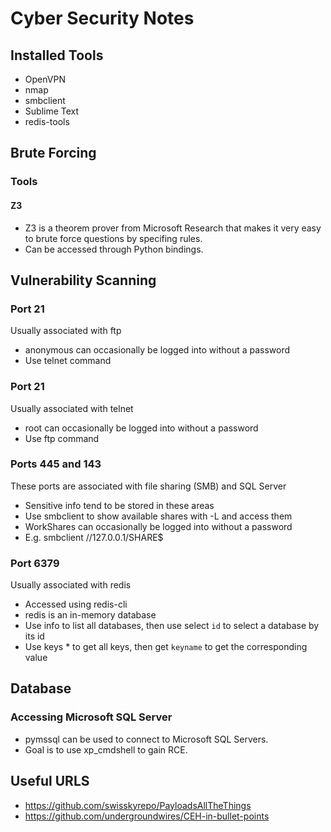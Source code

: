 # Cyber Security Notes

## Installed Tools
- OpenVPN
- nmap
- smbclient
- Sublime Text
- redis-tools

## Brute Forcing
### Tools
#### Z3
- Z3 is a theorem prover from Microsoft Research that makes it very easy to brute force questions by specifing rules.
- Can be accessed through Python bindings.

## Vulnerability Scanning
### Port 21
Usually associated with ftp
- anonymous can occasionally be logged into without a password
- Use telnet command

### Port 21
Usually associated with telnet
- root can occasionally be logged into without a password
- Use ftp command

### Ports 445 and 143
These ports are associated with file sharing (SMB) and SQL Server
- Sensitive info tend to be stored in these areas
- Use smbclient to show available shares with -L and access them
- WorkShares can occasionally be logged into without a password
- E.g. smbclient //127.0.0.1/SHARE$

### Port 6379
Usually associated with redis
- Accessed using redis-cli
- redis is an in-memory database
- Use info to list all databases, then use select `id` to select a database by its id
- Use keys * to get all keys, then get `keyname` to get the corresponding value

## Database
### Accessing Microsoft SQL Server
- pymssql can be used to connect to Microsoft SQL Servers.
- Goal is to use xp_cmdshell to gain RCE.

## Useful URLS
- https://github.com/swisskyrepo/PayloadsAllTheThings
- https://github.com/undergroundwires/CEH-in-bullet-points
